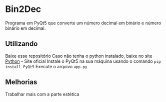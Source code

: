 Bin2Dec
============
Programa em PyQt5 que converte um número decimal em binário e número binário em decimal.

## Utilizando
Baixe esse repositório
Caso não tenha o python instalado, baixe no site [Python](https://www.python.org/downloads/) - Site oficial
Instale o PyQt5 na sua máquina usando o comando `pip install PyQt5`
Execute o arquivo `app.py`

## Melhorias
Trabalhar mais com a parte estética

